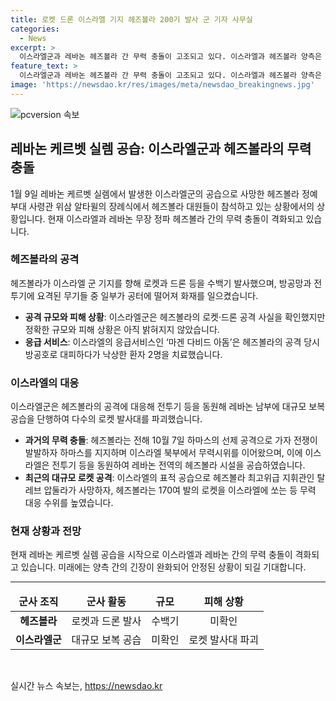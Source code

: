 ```yaml
---
title: 로켓 드론 이스라엘 기지 헤즈볼라 200기 발사 군 기자 사무실
categories:
  - News
excerpt: >
  이스라엘군과 레바논 헤즈볼라 간 무력 충돌이 고조되고 있다. 이스라엘과 헤즈볼라 양측은 로켓과 드론을 상대측 기지로 발사하며 대규모 공방을 벌이고 있다. 이스라엘은 헤즈볼라의 공격에 대응해 레바논 남부에 보복 공습을 실시하고, 헤즈볼라는 방공망과 전투기에 요격된 무기를 사용했다고 주장하고 있다. 양측간의 충돌은 상황 악화의 우려가 커지고 있는 상황이다.
feature_text: >
  이스라엘군과 레바논 헤즈볼라 간 무력 충돌이 고조되고 있다. 이스라엘과 헤즈볼라 양측은 로켓과 드론을 상대측 기지로 발사하며 대규모 공방을 벌이고 있다. 이스라엘은 헤즈볼라의 공격에 대응해 레바논 남부에 보복 공습을 실시하고, 헤즈볼라는 방공망과 전투기에 요격된 무기를 사용했다고 주장하고 있다. 양측간의 충돌은 상황 악화의 우려가 커지고 있는 상황이다.
image: 'https://newsdao.kr/res/images/meta/newsdao_breakingnews.jpg'
---
```


<p><img src="https://newsdao.kr/res/images/meta/newsdao_breakingnews.jpg" alt="pcversion 속보" /></p>

<h2 data-ke-size="size26">레바논 케르벳 실렘 공습: 이스라엘군과 헤즈볼라의 무력 충돌</h2>

<p data-ke-size="size16">1월 9일 레바논 케르벳 실렘에서 발생한 이스라엘군의 공습으로 사망한 헤즈볼라 정예 부대 사령관 위삼 알타윌의 장례식에서 헤즈볼라 대원들이 참석하고 있는 상황에서의 상황입니다. 현재 이스라엘과 레바논 무장 정파 헤즈볼라 간의 무력 충돌이 격화되고 있습니다.</p>

<h3><b>헤즈볼라의 공격</b></h3>

<p data-ke-size="size16">헤즈볼라가 이스라엘 군 기지를 향해 로켓과 드론 등을 수백기 발사했으며, 방공망과 전투기에 요격된 무기들 중 일부가 공터에 떨어져 화재를 일으켰습니다.</p>

<ul>
<li><b>공격 규모와 피해 상황</b>: 이스라엘군은 헤즈볼라의 로켓·드론 공격 사실을 확인했지만 정확한 규모와 피해 상황은 아직 밝혀지지 않았습니다.</li>
<li><b>응급 서비스</b>: 이스라엘의 응급서비스인 ‘마겐 다비드 아돔’은 헤즈볼라의 공격 당시 방공호로 대피하다가 낙상한 환자 2명을 치료했습니다.</li>
</ul>

<h3><b>이스라엘의 대응</b></h3>

<p data-ke-size="size16">이스라엘군은 헤즈볼라의 공격에 대응해 전투기 등을 동원해 레바논 남부에 대규모 보복 공습을 단행하여 다수의 로켓 발사대를 파괴했습니다.</p>

<ul>
<li><b>과거의 무력 충돌</b>: 헤즈볼라는 전해 10월 7일 하마스의 선제 공격으로 가자 전쟁이 발발하자 하마스를 지지하며 이스라엘 북부에서 무력시위를 이어왔으며, 이에 이스라엘은 전투기 등을 동원하여 레바논 전역의 헤즈볼라 시설을 공습하였습니다.</li>
<li><b>최근의 대규모 로켓 공격</b>: 이스라엘의 표적 공습으로 헤즈볼라 최고위급 지휘관인 탈레브 압둘라가 사망하자, 헤즈볼라는 170여 발의 로켓을 이스라엘에 쏘는 등 무력 대응 수위를 높였습니다.</li>
</ul>

<h3><b>현재 상황과 전망</b></h3>

<p data-ke-size="size16">현재 레바논 케르벳 실렘 공습을 시작으로 이스라엘과 레바논 간의 무력 충돌이 격화되고 있습니다. 미래에는 양측 간의 긴장이 완화되어 안정된 상황이 되길 기대합니다.</p>

<hr>

<table>
<thead>
<tr>
<td style="text-align: center; height: 17px;"><b>군사 조직</b></td>
<td style="text-align: center; height: 17px;"><b>군사 활동</b></td>
<td style="text-align: center; height: 17px;"><b>규모</b></td>
<td style="text-align: center; height: 17px;"><b>피해 상황</b></td>
</tr>
</thead>
<tbody>
<tr>
<td style="text-align: center; height: 17px;"><b>헤즈볼라</b></td>
<td style="text-align: center; height: 17px;">로켓과 드론 발사</td>
<td style="text-align: center; height: 17px;">수백기</td>
<td style="text-align: center; height: 17px;">미확인</td>
</tr>
<tr>
<td style="text-align: center; height: 17px;"><b>이스라엘군</b></td>
<td style="text-align: center; height: 17px;">대규모 보복 공습</td>
<td style="text-align: center; height: 17px;">미확인</td>
<td style="text-align: center; height: 17px;">로켓 발사대 파괴</td>
</tr>
</tbody>
</table>

<p data-ke-size="size16">&nbsp;</p>
실시간 뉴스 속보는, <a href="https://newsdao.kr" rel="dofollow">https://newsdao.kr</a>


